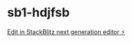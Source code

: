 # sb1-hdjfsb

[Edit in StackBlitz next generation editor ⚡️](https://stackblitz.com/~/github.com/Kamaxow/sb1-hdjfsb)